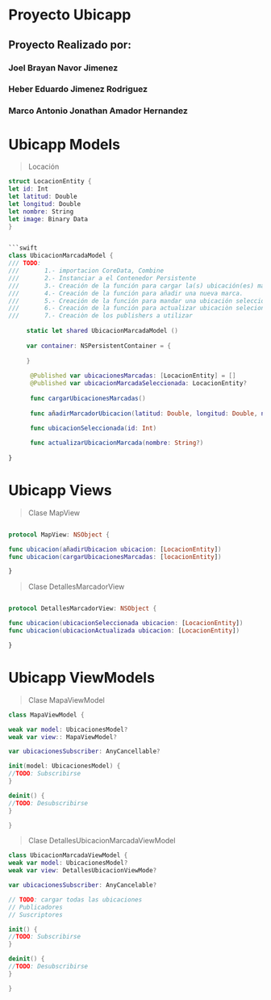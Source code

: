 # Proyecto Ubicapp

## Proyecto Realizado por:
### Joel Brayan Navor Jimenez
### Heber Eduardo Jimenez Rodriguez
### Marco Antonio Jonathan Amador Hernandez

# Ubicapp Models

> Locación
```swift
struct LocacionEntity {
let id: Int
let latitud: Double
let longitud: Double
let nombre: String
let image: Binary Data
}


```swift
class UbicacionMarcadaModel { 
/// TODO:
///       1.- importacion CoreData, Combine
///       2.- Instanciar a el Contenedor Persistente
///       3.- Creación de la función para cargar la(s) ubicación(es) marcada(s).
///       4.- Creación de la función para añadir una nueva marca.
///       5.- Creación de la función para mandar una ubicación seleccionada.
///       6.- Creación de la función para actualizar ubicaciòn selecionada
///       7.- Creaciòn de los publishers a utilizar
          
     static let shared UbicacionMarcadaModel ()
     
     var container: NSPersistentContainer = {
     
     }
     
      @Published var ubicacionesMarcadas: [LocacionEntity] = []
      @Published var ubicacionMarcadaSeleccionada: LocacionEntity?
      
      func cargarUbicacionesMarcadas() 
      
      func añadirMarcadorUbicacion(latitud: Double, longitud: Double, nombre: String?)

      func ubicacionSeleccionada(id: Int) 
      
      func actualizarUbicacionMarcada(nombre: String?)
      
}
```
# Ubicapp Views

>Clase MapView
```swift

protocol MapView: NSObject { 

func ubicacion(añadirUbicacion ubicacion: [LocacionEntity])
func ubicacion(cargarUbicacionesMarcadas: [locacionEntity])

}

```

>Clase DetallesMarcadorView
```swift

protocol DetallesMarcadorView: NSObject { 

func ubicacion(ubicacionSeleccionada ubicacion: [LocacionEntity])
func ubicacion(ubicacionActualizada ubicacion: [LocacionEntity])

}

```


# Ubicapp ViewModels
>Clase MapaViewModel
```swift
class MapaViewModel { 

weak var model: UbicacionesModel?
weak var view:: MapaViewModel?

var ubicacionesSubscriber: AnyCancellable?

init(model: UbicacionesModel) {  
//TODO: Subscribirse 
}

deinit() { 
//TODO: Desubscribirse
}

}

```
>Clase DetallesUbicacionMarcadaViewModel
```swift
class UbicacionMarcadaViewModel { 
weak var model: UbicacionesModel?
weak var view: DetallesUbicacionViewMode?

var ubicacionesSubscriber: AnyCancelable?

// TODO: cargar todas las ubicaciones
// Publicadores
// Suscriptores

init() {  
//TODO: Subscribirse 
}

deinit() { 
//TODO: Desubscribirse
}

}

```
